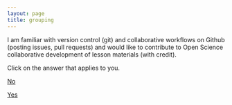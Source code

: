 ```yaml
---
layout: page
title: grouping
---
```


I am familiar with version control (git) and collaborative workflows on Github (posting issues, pull requests) 
and would like to contribute to Open Science collaborative development of lesson materials (with credit).

Click on the answer that applies to you.


[No](./groups5)


[Yes](./groups6)
